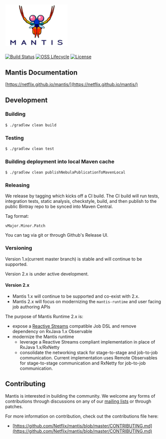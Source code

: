 # <img alt="Mantis logo" src="./.assets/mantis.png" width="200">

[![Build Status](https://img.shields.io/travis/com/Netflix/mantis.svg)](https://travis-ci.com/Netflix/mantis)
[![OSS Lifecycle](https://img.shields.io/osslifecycle/Netflix/mantis.svg)](https://github.com/Netflix/mantis)
[![License](https://img.shields.io/github/license/Netflix/mantis.svg)](https://www.apache.org/licenses/LICENSE-2.0)

## Mantis Documentation

[https://netflix.github.io/mantis/](https://netflix.github.io/mantis/) 

## Development

### Building

```sh
$ ./gradlew clean build
```

### Testing

```sh
$ ./gradlew clean test
```

### Building deployment into local Maven cache

```sh
$ ./gradlew clean publishNebulaPublicationToMavenLocal
```

### Releasing

We release by tagging which kicks off a CI build. The CI build will run tests, integration tests,
static analysis, checkstyle, build, and then publish to the public Bintray repo to be synced into Maven Central.

Tag format:

```
vMajor.Minor.Patch
```

You can tag via git or through Github's Release UI.

### Versioning
Version 1.x(current master branch) is stable and will continue to be supported.

Version 2.x is under active development.

#### Version 2.x
- Mantis 1.x will continue to be supported and co-exist with 2.x.
- Mantis 2.x will focus on modernizing the `mantis-runtime` and user facing job authoring APIs

The purpose of Mantis Runtime 2.x is:
- expose a [Reactive Streams](http://www.reactive-streams.org) compatible Job DSL and remove dependency on RxJava 1.x Observable
- modernize the Mantis runtime
	- leverage a Reactive Streams compliant implementation in place of RxJava 1.x/RxNetty
	- consolidate the networking stack for stage-to-stage and job-to-job communication. Current implementation uses Remote Observables for stage-to-stage communication and RxNetty for job-to-job communication.


## Contributing

Mantis is interested in building the community. We welcome any forms of contributions through discussions on any
of our [mailing lists](https://netflix.github.io/mantis/community/#mailing-lists) or through patches.

For more information on contribution, check out the contributions file here:

- [https://github.com/Netflix/mantis/blob/master/CONTRIBUTING.md](https://github.com/Netflix/mantis/blob/master/CONTRIBUTING.md)
